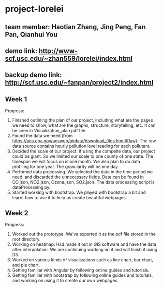 # project-lorelei
## team member: Haotian Zhang, Jing Peng, Fan Pan, Qianhui You ##
## demo link: http://www-scf.usc.edu/~zhan559/lorelei/index.html ##
## backup demo link: http://scf.usc.edu/~fanpan/project2/index.html ##

## Week 1 ##
Progress:  
1. Finished outlining the plan of our project, including what are the pages we need to show, what are the graphs, structure, storytelling, etc. It can be seen in Visualization_plan.pdf file.  
2. Found the data we need (from https://aqs.epa.gov/aqsweb/airdata/download_files.html#Raw). The raw data source contains hourly pollution level reading for each pollutant.  
3. Decided the scale of our project. If using the compelte data, our project could be giant. So we limited our scale to one county of one state. The timespan we will focus on is one month. We also plan to do data profiling for one year. The granularity will be one day.  
4. Perfomed data processing. We selected the data in the time period we need, and discarded the unnecessary fields. Data can be found in CO.json, NO2.json, Ozone.json, SO2.json. The data processing script is dataProcessing.py.  
5. Started working with bootstrap. We played with bootstrap a bit and learnt how to use it to help us create beautiful webpages.  

## Week 2 ##
Progress:  
1. Worked out the prototype. We've exported it as the pdf file stored in the root directory.  
2. Working on heatmap. Had made it out in GIS software and have the data after interpolation. We are continuing working on it and will finish it using D3.  
3. Worked on various kinds of visualizations such as line chart, bar chart, and pie chart.  
4. Getting familiar with Angular by following online guides and tutorials.  
5. Getting familiar with bootstrap by following online guides and tutorials, and working on using it to create our own webpages.  
